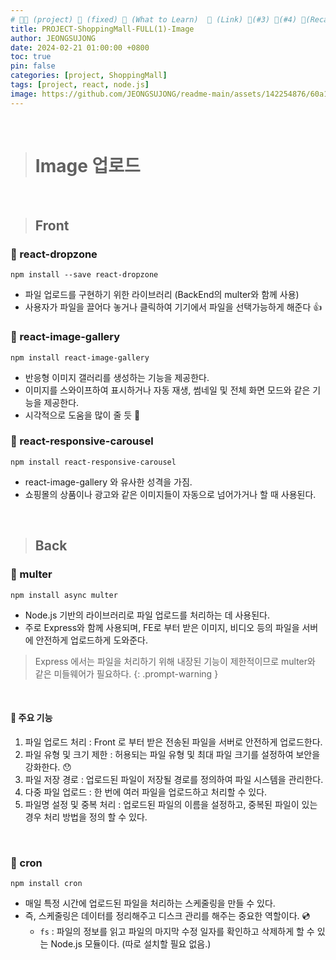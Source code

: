 ```yaml
---
# 👨‍💻 (project) 📌 (fixed) 📖 (What to Learn)  🌱 (Link) 🧷(#3) 📌(#4) 👀(Recap)
title: PROJECT-ShoppingMall-FULL(1)-Image
author: JEONGSUJONG
date: 2024-02-21 01:00:00 +0800
toc: true
pin: false
categories: [project, ShoppingMall]
tags: [project, react, node.js]
image: https://github.com/JEONGSUJONG/readme-main/assets/142254876/60a1ef16-879c-4678-b610-29b7e6bd05ba
---
```


<br>

> # Image 업로드

<br>

> ## Front

### 🧷 react-dropzone

`npm install --save react-dropzone`

- 파일 업로드를 구현하기 위한 라이브러리 (BackEnd의 multer와 함께 사용)
- 사용자가 파일을 끌어다 놓거나 클릭하여 기기에서 파일을 선택가능하게 해준다 👍

### 🧷 react-image-gallery

`npm install react-image-gallery`

- 반응형 이미지 갤러리를 생성하는 기능을 제공한다.
- 이미지를 스와이프하여 표시하거나 자동 재생, 썸네일 및 전체 화면 모드와 같은 기능을 제공한다.
- 시각적으로 도움을 많이 줄 듯 🤔

### 🧷 react-responsive-carousel

`npm install react-responsive-carousel`

- react-image-gallery 와 유사한 성격을 가짐. 
- 쇼핑몰의 상품이나 광고와 같은 이미지들이 자동으로 넘어가거나 할 때 사용된다.

<br>

> ## Back

### 🧷 multer

`npm install async multer`

- Node.js 기반의 라이브러리로 파일 업로드를 처리하는 데 사용된다.
- 주로 Express와 함께 사용되며, FE로 부터 받은 이미지, 비디오 등의 파일을 서버에 안전하게 업로드하게 도와준다.

> Express 에서는 파일을 처리하기 위해 내장된 기능이 제한적이므로 multer와 같은 미들웨어가 필요하다.
{: .prompt-warning }

<br>

#### 📌 주요 기능

1. 파일 업로드 처리 : Front 로 부터 받은 전송된 파일을 서버로 안전하게 업로드한다.
2. 파일 유형 및 크기 제한 : 허용되는 파일 유형 및 최대 파일 크기를 설정하여 보안을 강화한다. 😯
3. 파일 저장 경로 : 업로드된 파일이 저장될 경로를 정의하여 파일 시스템을 관리한다.
4. 다중 파일 업로드 : 한 번에 여러 파일을 업로드하고 처리할 수 있다.
5. 파일명 설정 및 중복 처리 : 업로드된 파일의 이름을 설정하고, 중복된 파일이 있는 경우 처리 방법을 정의 할 수 있다.

<br>

### 🧷 cron

`npm install cron`

- 매일 특정 시간에 업로드된 파일을 처리하는 스케줄링을 만들 수 있다. 
- 즉, 스케줄링은 데이터를 정리해주고 디스크 관리를 해주는 중요한 역할이다. 💿
  - `fs` : 파일의 정보를 읽고 파일의 마지막 수정 일자를 확인하고 삭제하게 할 수 있는 Node.js 모듈이다. (따로 설치할 필요 없음.)